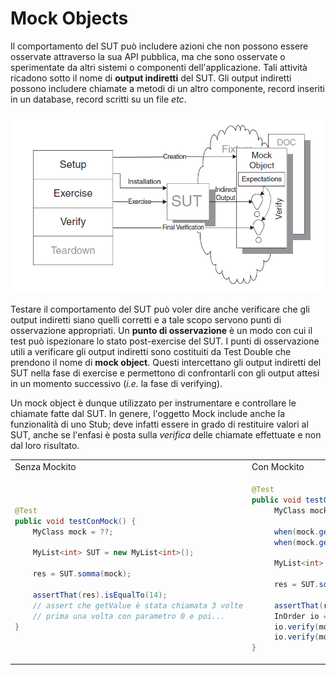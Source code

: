 # Mock Objects

Il comportamento del SUT può includere azioni che non possono essere osservate attraverso la sua API pubblica, ma che sono osservate o sperimentate da altri sistemi o componenti dell'applicazione.
Tali attività ricadono sotto il nome di **output indiretti** del SUT.
Gli output indiretti possono includere chiamate a metodi di un altro componente, record inseriti in un database, record scritti su un file _etc_.

![Mock object](/assets/10_mock-object.png)

Testare il comportamento del SUT può voler dire anche verificare che gli output indiretti siano quelli corretti e a tale scopo servono punti di osservazione appropriati.
Un **punto di osservazione** è un modo con cui il test può ispezionare lo stato post-exercise del SUT. 
I punti di osservazione utili a verificare gli output indiretti sono costituiti da Test Double che prendono il nome di **mock object**.
Questi intercettano gli output indiretti del SUT nella fase di exercise e permettono di confrontarli con gli output attesi in un momento successivo (_i.e._ la fase di verifying).

Un mock object è dunque utilizzato per instrumentare e controllare le chiamate fatte dal SUT.
In genere, l'oggetto Mock include anche la funzionalità di uno Stub; deve infatti essere in grado di restituire valori al SUT, anche se l'enfasi è posta sulla _verifica_ delle chiamate effettuate e non dal loro risultato.

<table>
<tbody>
<tr>
<td>Senza Mockito</td>
<td>Con Mockito</td>
</tr>
<tr>
<td>
<div markdown="1">

```java
@Test
public void testConMock() {
    MyClass mock = ??;
    
    MyList<int> SUT = new MyList<int>();
    
    res = SUT.somma(mock);
    
    assertThat(res).isEqualTo(14);
    // assert che getValue è stata chiamata 3 volte
    // prima una volta con parametro 0 e poi...
}
```

</div>
</td>
<td>
<div markdown="1">

```java
@Test 
public void testConMock() {
     MyClass mock = mock(MyClass.class);
     
     when(mock.getValue(0)).thenReturn(4); 
     when(mock.getValue(1)).thenReturn(7,3);

     MyList<int> SUT = new MyList<int>();

     res = SUT.somma(mock);
     
     assertThat(res).isEqualTo(14); 
     InOrder io = inOrder(mock); 
     io.verify(mock).getValue(0); 
     io.verify(mock, times(2)).getValue(1);
} 
```

</div>
</td>
</tr>
</tbody>
</table>
